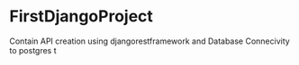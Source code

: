 # FirstDjangoProject
Contain API creation using djangorestframework and Database Connecivity to postgres
t
